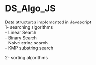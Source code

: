 # DS_Algo_JS
Data structures implemented in Javascript\
1- searching algorithms\
    - Linear Search\
    - Binary Search\
    - Naive string search\
    - KMP substring search

2- sorting algorithms
